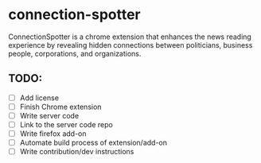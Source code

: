 connection-spotter
==================

ConnectionSpotter is a chrome extension that enhances the news reading
experience by revealing hidden connections between politicians, business people,
corporations, and organizations.

## TODO:
- [ ] Add license
- [ ] Finish Chrome extension
- [ ] Write server code
- [ ] Link to the server code repo
- [ ] Write firefox add-on
- [ ] Automate build process of extension/add-on
- [ ] Write contribution/dev instructions
